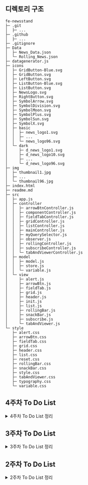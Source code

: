 ## 디렉토리 구조

```
fe-newsstand
├─ .git
│  ├─ ...
├─ .github
│  ├─ ...
├─ .gitignore
├─ Data
│  ├─ News_Data.json
│  └─ Rolling_News.json
├─ datagenerator.js
├─ icons
│  ├─ GridButton-Blue.svg
│  ├─ GridButton.svg
│  ├─ LeftButton.svg
│  ├─ ListButton-Blue.svg
│  ├─ ListButton.svg
│  ├─ NewsLogo.svg
│  ├─ RightButton.svg
│  ├─ SymbolArrow.svg
│  ├─ SymbolDivision.svg
│  ├─ SymbolMoon.svg
│  ├─ SymbolPlus.svg
│  ├─ SymbolSun.svg
│  ├─ SymbolX.svg
│  ├─ basic
│  │  ├─ news_logo1.svg
│  │  ├─ ...
│  │  └─ news_logo96.svg
│  └─ dark
│     ├─ d_news_logo1.svg
│     ├─ d_news_logo10.svg
│     ├─ ...
│     └─ d_news_logo96.svg
├─ img
│  ├─ thumbnail1.jpg
│  ├─ ...
│  └─ thumbnail96.jpg
├─ index.html
├─ readme.md
├─ src
│  ├─ app.js
│  ├─ controller
│  │  ├─ arrowBtnController.js
│  │  ├─ componentController.js
│  │  ├─ fieldTabController.js
│  │  ├─ gridController.js
│  │  ├─ listController.js
│  │  ├─ mainController.js
│  │  ├─ myQuerySelector.js
│  │  ├─ observer.js
│  │  ├─ rollingController.js
│  │  ├─ subscribeController.js
│  │  └─ tabAndViewerController.js
│  ├─ model
│  │  ├─ model.js
│  │  ├─ store.js
│  │  └─ variable.js
│  └─ view
│     ├─ alert.js
│     ├─ arrowBtn.js
│     ├─ fieldTab.js
│     ├─ grid.js
│     ├─ header.js
│     ├─ init.js
│     ├─ list.js
│     ├─ rollingBar.js
│     ├─ snackBar.js
│     ├─ subscribe.js
│     └─ tabAndViewer.js
└─ style
   ├─ alert.css
   ├─ arrowBtn.css
   ├─ fieldTab.css
   ├─ grid.css
   ├─ header.css
   ├─ list.css
   ├─ reset.css
   ├─ rollingBar.css
   ├─ snackBar.css
   ├─ style.css
   ├─ tabAndViewer.css
   ├─ typography.css
   └─ variable.css
```

## 4주차 To Do List

<details>
<summary>4주차 To Do List 정리</summary>
<div markdown="1">

### 1. [기존 state 기반 옵저버 패턴 구현](https://github.com/tommya98/fe-newsstand/issues/12#issue-1817450483)

- [x] 함수형 옵저버 패턴 구현을 위한 함수 작성
- [x] 옵저버 패턴을 통해 구독할 데이터 세팅
- [x] view의 draw 함수 옵저버 구독
- [x] 기존의 draw를 위한 state 삭제

### 2. [코드 리팩토링 및 버그 수정](https://github.com/tommya98/fe-newsstand/issues/14#issue-1817757931)

- [x] 함수에서 하나의 동작만 수행하도록 함수 나누기
- [x] 기획서와 다른 동작 수정
- [x] 버그 수정

### 3. [다크모드 구현](https://github.com/tommya98/fe-newsstand/issues/15#issue-1817887807)

- [x] 다크모드를 위한 css 구현
- [x] 다크모드를 위한 js 구현
- [x] 다크모드 스토어 구현
- [x] 다크모드 토글을 위한 아이콘 추가

### 4. [전역변수 옵저버 패턴으로 적용](https://github.com/tommya98/fe-newsstand/issues/18#issue-1819373455)

- [x] 그리드 페이지 옵저버 적용
- [x] 리스트 페이지 옵저버 적용
- [x] 뷰 모드 옵저버 적용
- [x] 다크모드 옵저버 단순화 적용
- [x] 구독 뉴스 수 옵저버 적용

### 5. [나만의 querySelector 구현](https://github.com/tommya98/fe-newsstand/issues/20#issue-1819863416)

- [x] 태그 이름으로 querySelector구현
- [x] 클래스로 querySelector구현
- [x] 아이디로 querySelector구현
- [x] 여러 요소를 합쳐서 querySelector구현
- [x] 기존 querySelector와 myQuerySelector가 호환되도록 구현

</div>
</details>

## 3주차 To Do List

<details>
<summary>3주차 To Do List 정리</summary>
<div markdown="1">

### 1. [2주차 코드 리팩토링](https://github.com/tommya98/fe-newsstand/issues/1#issue-1806831166)

- [x] 화살표 함수 간략화
- [x] 배열 swap시 구조 분해 할당 사용
- [x] 반복문 대신 카테고리 대응 구조체 사용
- [x] 클래스 삭제후 추가가 아닌 한 번에 세팅

### 2. [전체 언론사 그리드뷰 구독/해지 버튼 구현](https://github.com/tommya98/fe-newsstand/issues/3#issue-1806931887)

- [x] 브랜드마크 셀에 마우스를 올리면 [구독하기] / [해지하기] 버튼 나타내기.
- [x] 구독/해지 여부 확인 함수 구현
- [x] 구독/해지 설정 함수 구현
- [x] [구독하기] 버튼 클릭 시 나오는 스낵바 구현
- [x] [해지하기] 버튼 클릭 시 나오는 알럿 구현
- [x] 구독 상태에 따른 NEWS_DATA 업데이트
- [ ] 구독/해지 버튼 재사용 가능하도록 리팩토링

### 3. [리스트 보기 UI 구현](https://github.com/tommya98/fe-newsstand/issues/5#issue-1809114998)

- [x] 프로그래스바에서 카테고리 마우스 호버 효과 및 이동 구현
- [x] 리스트 모드 언론사 기사 영역 구현
- [x] [구독하기] 버튼 클릭시 스낵바 등장 및 내부 뉴스 데이터 업데이트
- [x] [x] 버튼 클릭시 알림창 등장 및 해지 기능 구현

### 4. [MVC패턴으로 코드 작성](https://github.com/tommya98/fe-newsstand/issues/7#issue-1811566272)

- [x] 알럿창 이벤트 리스너 구현
- [x] 리스트모드 페이지 이동 구현
- [x] 리스트모드 구독 기능 구현
- [x] 그리드뷰 구독시 즉시 구독버튼이 바뀌도록 구현
- [x] 그리드뷰 내가 구독한 언론사 예외 처리
- [x] 리스트뷰 내가 구독한 언론사 최대 페이지 처리
- [x] 기본 프로그래스바 구현
- [x] 내가 구독한 언론사용 프로그래스바 그리는 함수 작성
- [x] 내가 구독한 언론사 프로그래바 이동 구현

### 5. [코드 리팩토링 및 오류 수정](https://github.com/tommya98/fe-newsstand/issues/10#issue-1815224147)

- [x] 구독 버튼 커서 포인터 css 설정
- [x] 구독하고 바로 취소시 타임아웃 삭제
- [x] 리스트뷰 내가 구독한 언론사 마지막 언론사 삭제시 발생하는 오류 수정
- [x] 내가 구독한 언론사 프로그래스바가 길 때 발생하는 오류 수정

</div>
</details>

## 2주차 To Do List

<details>
<summary>2주차 To Do List 정리</summary>
<div markdown="1">

### 1. 1주차 코드 리팩토링

- [x] svg 파일 추가
- [x] html svg 태그 img태그로 교체
- [x] typography.css 오타 수정
- [x] style.css 정리
- [x] tab-and-viewer 글자색 조절을 위한 class 추가
- [x] js파일 모듈화 및 상수화

### 2. 뉴스 롤링 데이터 fetch 구현

- [x] JSON 파일 작성
- [x] JSON 파일 fetch

### 3. 뉴스 롤링 애니메이션 구현

- [x] DOM API를 이용해 뉴스 롤링 영역 HTML 구조 설계
- [x] CSS와 JS를 통해 뉴스 롤링 애니메이션 구현
- [x] 뉴스 제목 문자열 전처리 알고리즘 구현
- [x] 호버시 일시정지 구현
- [x] setInterval 대신 setTimeout 재귀적으로 사용

### 4. 리스트 모드 틀 구현

- [x] 리스트 모드 틀 HTML 및 CSS 구현
- [x] 그리드 모드, 리스트 모드 토글 구현
- [x] 리스트 모드 DOM 조작 구현
- [x] 화살표 리스트 모드 페이지 이동 구현
- [x] 네비게이션바 리스트 모드 페이지 이동 구현
- [x] 기사 마우스 호버시 효과 구현

### 5. 리스트 모드 프로그래스바 애니메이션 구현

- [x] 프로그래스바 기본 구조 구현
- [x] 프로그래스바 애니메이션 기본 동작 구현
- [x] 페이지 이동시 애니메이션 설정 및 초기화 구현
- [x] 프로그래스바 마우스 호버시 효과 구현

### 6. 리스트 모드 데이터 fetch 구현

- [x] 리스트 모드 데이터 JSON 파일 작성
- [x] 리스트 모드 JSON 파일 fetch
- [x] 리스트 모드 JSON 파일 main-title 수정
- [x] 뉴스 이미지 정리

### 7. 리스트 모드 언론사 내용 DOM 구현

- [x] DOM API로 뉴스 데이터 html에 추가

### 8. 리스트 모드 좌우 화살표 동작 구현

- [x] 리스트 모드, 그리드 모드 화살표 초기화
- [x] 화살표 이동시 DOM 및 애니메이션 리셋 후 세팅

### 9. 기타 구현 및 리팩토링

- [x] 아이콘 및 이미지 절대경로 상수화
- [x] 글로벌 네임스페이스 사용
- [x] 뉴스 데이터 JSON 생성 프로그램 구현
- [x] 반복되는 동작 함수로 정리
- [x] 카테고리 별로 자료구조 개선

</div>
</details>
